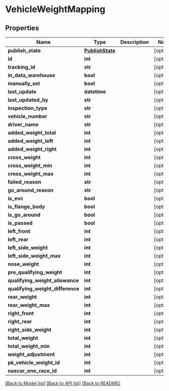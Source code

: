 # VehicleWeightMapping

## Properties
Name | Type | Description | Notes
------------ | ------------- | ------------- | -------------
**publish_state** | [**PublishState**](PublishState.md) |  | [optional] 
**id** | **int** |  | [optional] 
**tracking_id** | **str** |  | [optional] 
**in_data_warehouse** | **bool** |  | [optional] 
**manually_set** | **bool** |  | [optional] 
**last_update** | **datetime** |  | [optional] 
**last_updated_by** | **str** |  | [optional] 
**inspection_type** | **str** |  | [optional] 
**vehicle_number** | **str** |  | [optional] 
**driver_name** | **str** |  | [optional] 
**added_weight_total** | **int** |  | [optional] 
**added_weight_left** | **int** |  | [optional] 
**added_weight_right** | **int** |  | [optional] 
**cross_weight** | **int** |  | [optional] 
**cross_weight_min** | **int** |  | [optional] 
**cross_weight_max** | **int** |  | [optional] 
**failed_reason** | **str** |  | [optional] 
**go_around_reason** | **str** |  | [optional] 
**is_evc** | **bool** |  | [optional] 
**is_flange_body** | **bool** |  | [optional] 
**is_go_around** | **bool** |  | [optional] 
**is_passed** | **bool** |  | [optional] 
**left_front** | **int** |  | [optional] 
**left_rear** | **int** |  | [optional] 
**left_side_weight** | **int** |  | [optional] 
**left_side_weight_max** | **int** |  | [optional] 
**nose_weight** | **int** |  | [optional] 
**pre_qualifying_weight** | **int** |  | [optional] 
**qualifying_weight_allowance** | **int** |  | [optional] 
**qualifying_weight_difference** | **int** |  | [optional] 
**rear_weight** | **int** |  | [optional] 
**rear_weight_max** | **int** |  | [optional] 
**right_front** | **int** |  | [optional] 
**right_rear** | **int** |  | [optional] 
**right_side_weight** | **int** |  | [optional] 
**total_weight** | **int** |  | [optional] 
**total_weight_min** | **int** |  | [optional] 
**weight_adjustment** | **int** |  | [optional] 
**pk_vehicle_weight_id** | **int** |  | [optional] 
**nascar_one_race_id** | **int** |  | [optional] 

[[Back to Model list]](../README.md#documentation-for-models) [[Back to API list]](../README.md#documentation-for-api-endpoints) [[Back to README]](../README.md)

